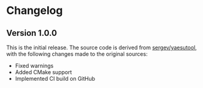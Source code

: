 # Changelog

## Version 1.0.0

This is the initial release. The source code is derived from [sergev/yaesutool](https://github.com/sergev/yaesutool), 
with the following changes made to the original sources:

- Fixed warnings
- Added CMake support
- Implemented CI build on GitHub